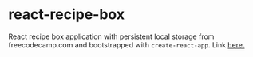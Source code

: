 # react-recipe-box

React recipe box application with persistent local storage from freecodecamp.com and bootstrapped with `create-react-app`. Link [here.](https://react-recipe-box-ydykgqxpaj.now.sh)